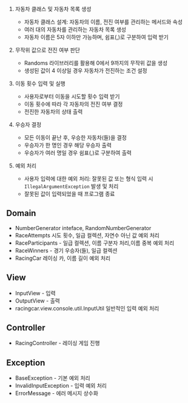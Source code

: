 
1. 자동차 클래스 및 자동차 목록 생성
   - 자동차 클래스 설계: 자동차의 이름, 전진 여부를 관리하는 메서드와 속성
   - 여러 대의 자동차를 관리하는 자동차 목록 생성
   - 자동차 이름은 5자 이하만 가능하며, 쉼표(,)로 구분하여 입력 받기

2. 무작위 값으로 전진 여부 판단
   - Randoms 라이브러리를 활용해 0에서 9까지의 무작위 값을 생성
   - 생성된 값이 4 이상일 경우 자동차가 전진하는 조건 설정

3. 이동 횟수 입력 및 실행
   - 사용자로부터 이동을 시도할 횟수 입력 받기
   - 이동 횟수에 따라 각 자동차의 전진 여부 결정
   - 전진한 자동차의 상태 출력

4. 우승자 결정
   - 모든 이동이 끝난 후, 우승한 자동차(들)을 결정
   - 우승자가 한 명인 경우 해당 우승자 출력
   - 우승자가 여러 명일 경우 쉼표(,)로 구분하여 출력

5. 예외 처리
   - 사용자 입력에 대한 예외 처리: 잘못된 값 또는 형식 입력 시 `IllegalArgumentException` 발생 및 처리
   - 잘못된 값이 입력되었을 때 프로그램 종료

## Domain
  - NumberGenerator inteface, RandomNumberGenerator
  - RaceAttempts 시도 횟수, 일급 컬렉션, 자연수 아닌 값 예외 처리
  - RaceParticipants - 일급 컬렉션, 이름 구분자 처리,이름 중복 예외 처리
  - RaceWinners - 경기 우승자(들), 일급 컬렉션
  - RacingCar 레이싱 카, 이름 길이 예외 처리
## View
  - InputView - 입력
  - OutputView - 출력
  - racingcar.view.console.util.InputUtil 일반적인 입력 예외 처리

## Controller
  - RacingController - 레이싱 게임 진행

## Exception
  - BaseException - 기본 예외 처리
  - InvalidInputException - 입력 예외 처리
  - ErrorMessage - 에러 메시지 상수화